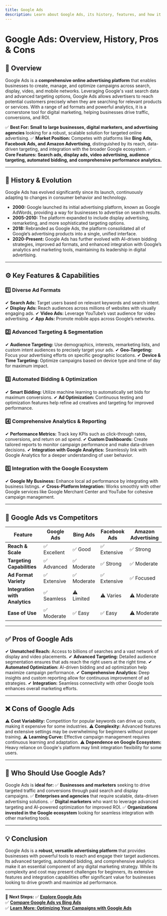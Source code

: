 ```yaml
---
title: Google Ads
description: Learn about Google Ads, its history, features, and how it compares to other digital advertising platforms.
---
```


# **Google Ads: Overview, History, Pros & Cons**

## **📌 Overview**  
Google Ads is a **comprehensive online advertising platform** that enables businesses to create, manage, and optimize campaigns across search, display, video, and mobile networks. Leveraging Google's vast search data and advanced targeting options, Google Ads allows advertisers to reach potential customers precisely when they are searching for relevant products or services. With a range of ad formats and powerful analytics, it is a cornerstone tool for digital marketing, helping businesses drive traffic, conversions, and ROI.

✅ **Best For:** **Small to large businesses, digital marketers, and advertising agencies** looking for a robust, scalable solution for targeted online advertising.
✅ **Market Position:** Competes with platforms like **Bing Ads, Facebook Ads, and Amazon Advertising**, distinguished by its reach, data-driven targeting, and integration with the broader Google ecosystem.
✅ **Core Features:** **Search ads, display ads, video advertising, audience targeting, automated bidding, and comprehensive performance analytics.**

---

## **📜 History & Evolution**  
Google Ads has evolved significantly since its launch, continuously adapting to changes in consumer behavior and technology.

- **2000:** Google launched its initial advertising platform, known as Google AdWords, providing a way for businesses to advertise on search results.
- **2005-2010:** The platform expanded to include display advertising, remarketing, and more sophisticated targeting options.
- **2018:** Rebranded as Google Ads, the platform consolidated all of Google’s advertising products into a single, unified interface.
- **2020-Present:** Google Ads has further evolved with AI-driven bidding strategies, improved ad formats, and enhanced integration with Google’s analytics and marketing tools, maintaining its leadership in digital advertising.

---

## **⚙️ Key Features & Capabilities**

### **1️⃣ Diverse Ad Formats**
✔ **Search Ads:** Target users based on relevant keywords and search intent.
✔ **Display Ads:** Reach audiences across millions of websites with visually engaging ads.
✔ **Video Ads:** Leverage YouTube’s vast audience for video advertising.
✔ **App Ads:** Promote mobile apps across Google’s networks.

### **2️⃣ Advanced Targeting & Segmentation**
✔ **Audience Targeting:** Use demographics, interests, remarketing lists, and custom intent audiences to precisely target your ads.
✔ **Geo-Targeting:** Focus your advertising efforts on specific geographic locations.
✔ **Device & Time Targeting:** Optimize campaigns based on device type and time of day for maximum impact.

### **3️⃣ Automated Bidding & Optimization**
✔ **Smart Bidding:** Utilize machine learning to automatically set bids for maximum conversions.
✔ **Ad Optimization:** Continuous testing and optimization features help refine ad creatives and targeting for improved performance.

### **4️⃣ Comprehensive Analytics & Reporting**
✔ **Performance Metrics:** Track key KPIs such as click-through rates, conversions, and return on ad spend.
✔ **Custom Dashboards:** Create tailored reports to monitor campaign performance and make data-driven decisions.
✔ **Integration with Google Analytics:** Seamlessly link with Google Analytics for a deeper understanding of user behavior.

### **5️⃣ Integration with the Google Ecosystem**
✔ **Google My Business:** Enhance local ad performance by integrating with business listings.
✔ **Cross-Platform Integration:** Works smoothly with other Google services like Google Merchant Center and YouTube for cohesive campaign management.

---

## **🔄 Google Ads vs Competitors**

| Feature                        | Google Ads          | Bing Ads         | Facebook Ads     | Amazon Advertising   |
|--------------------------------|---------------------|------------------|------------------|----------------------|
| **Reach & Scale**              | ✅ Excellent        | ✅ Good          | ✅ Extensive     | ✅ Strong            |
| **Targeting Capabilities**     | ✅ Advanced         | ✅ Moderate      | ✅ Strong        | ✅ Moderate          |
| **Ad Format Variety**          | ✅ Extensive        | ✅ Moderate      | ✅ Extensive     | ✅ Focused           |
| **Integration with Analytics** | ✅ Seamless         | ⚠ Limited       | ⚠ Varies        | ⚠ Moderate          |
| **Ease of Use**                | ✅ Moderate         | ✅ Easy          | ✅ Easy          | ⚠ Moderate          |

---

## **✅ Pros of Google Ads**
✔ **Unmatched Reach:** Access to billions of searches and a vast network of display and video placements.
✔ **Advanced Targeting:** Detailed audience segmentation ensures that ads reach the right users at the right time.
✔ **Automated Optimization:** AI-driven bidding and ad optimization help maximize campaign performance.
✔ **Comprehensive Analytics:** Deep insights and custom reporting allow for continuous improvement of ad strategies.
✔ **Integration:** Seamless connectivity with other Google tools enhances overall marketing efforts.

---

## **❌ Cons of Google Ads**
⚠ **Cost Variability:** Competition for popular keywords can drive up costs, making it expensive for some industries.
⚠ **Complexity:** Advanced features and extensive settings may be overwhelming for beginners without proper training.
⚠ **Learning Curve:** Effective campaign management requires continuous learning and adaptation.
⚠ **Dependence on Google Ecosystem:** Heavy reliance on Google's platform may limit integration flexibility for some users.

---

## **🎯 Who Should Use Google Ads?**
Google Ads is **ideal for:**
✅ **Businesses and marketers** seeking to drive targeted traffic and conversions through paid search and display campaigns.
✅ **Enterprises and agencies** that require scalable, data-driven advertising solutions.
✅ **Digital marketers** who want to leverage advanced targeting and AI-powered optimization for improved ROI.
✅ **Organizations invested in the Google ecosystem** looking for seamless integration with other marketing tools.

---

## **💡 Conclusion**
Google Ads is a **robust, versatile advertising platform** that provides businesses with powerful tools to reach and engage their target audiences. Its advanced targeting, automated bidding, and comprehensive analytics make it an essential component of any digital marketing strategy. While its complexity and cost may present challenges for beginners, its extensive features and integration capabilities offer significant value for businesses looking to drive growth and maximize ad performance.

---

🚀 **Next Steps:**
✅ **[Explore Google Ads](https://ads.google.com/)**  
✅ **[Compare Google Ads vs Bing Ads](#)**  
✅ **[Learn More: Optimizing Your Campaigns with Google Ads](#)**
